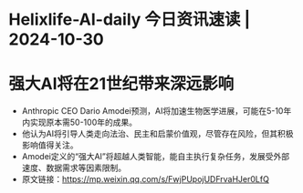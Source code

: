 # Helixlife-AI-daily 今日资讯速读 | 2024-10-30

# **强大AI将在21世纪带来深远影响**
- Anthropic CEO Dario Amodei预测，AI将加速生物医学进展，可能在5-10年内实现原本需50-100年的成果。
- 他认为AI将引导人类走向法治、民主和启蒙价值观，尽管存在风险，但其积极影响值得关注。
- Amodei定义的“强大AI”将超越人类智能，能自主执行复杂任务，发展受外部速度、数据需求等因素限制。
- 原文链接：https://mp.weixin.qq.com/s/FwjPUpojUDFrvaHJer0LfQ

